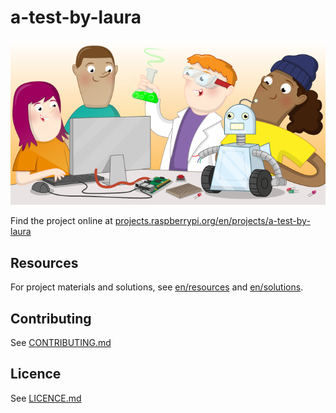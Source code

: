 # a-test-by-laura

![a-test-by-laura](banner.png)

Find the project online at [projects.raspberrypi.org/en/projects/a-test-by-laura](https://projects.raspberrypi.org/en/projects/a-test-by-laura)

## Resources
For project materials and solutions, see [en/resources](https://github.com/raspberrypilearning/a-test-by-laura/tree/master/en/resources) and [en/solutions](https://github.com/raspberrypilearning/a-test-by-laura/tree/master/en/solutions).

## Contributing
See [CONTRIBUTING.md](CONTRIBUTING.md)

## Licence
 See [LICENCE.md](LICENCE.md)